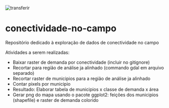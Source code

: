 
![transferir](https://github.com/GPP-USP/conectividade-no-campo/assets/30662095/8d4a2bf3-275f-44cd-96cb-f9be28349aa7)

# conectividade-no-campo
Repositório dedicado à exploração de dados de conectividade no campo


Atividades a serem realizadas:

- Baixar raster de demanda por conectividade (incluir no gitignore)
- Recortar para região de análise ja alinhado (commando gdal em arquivo separado)
- Recortar raster de municipios para a região de análise ja alinhado
- Contar pixels por municipio 
- Resultado: Elaborar tabela de municipios x classe de demanda x área
- Gerar png do mapa usando o pacote ggplot2: feições dos municipios (shapefile) e raster de demanda colorido


